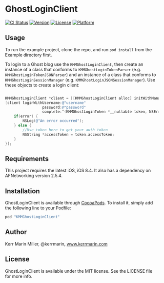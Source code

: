 # GhostLoginClient

[![CI Status](https://travis-ci.org/kerrmarin/KMMGhostLoginClient.svg?branch=master)](https://travis-ci.org/kerrmarin/GhostLoginClient)
[![Version](https://img.shields.io/cocoapods/v/GhostLoginClient.svg?style=flat)](http://cocoapods.org/pods/GhostLoginClient)
[![License](https://img.shields.io/cocoapods/l/GhostLoginClient.svg?style=flat)](http://cocoapods.org/pods/GhostLoginClient)
[![Platform](https://img.shields.io/cocoapods/p/GhostLoginClient.svg?style=flat)](http://cocoapods.org/pods/GhostLoginClient)

## Usage

To run the example project, clone the repo, and run `pod install` from the Example directory first.

To login to a Ghost blog use the `KMMGhostLoginClient`, then create an instance of a class that conforms to `KMMGhostLoginTokenParser` (e.g. `KMMGhostLoginTokenJSONParser`) and an instance of a class that conforms to `KMMGhostLoginSessionManager` (e.g. `KMMGhostLoginJSONSessionManager`). Use these objects to create a login client:

```objective-c

KMMGhostLoginClient *client = [[KMMGhostLoginClient alloc] initWithManager:manager parser:parser];
[client loginWithUsername:@"username"
                 password:@"password"
                 complete:^(KMMGhostLoginToken *__nullable token, NSError *__nullable error) {
    if(error) {
        NSLog(@"An error occurred");
    } else {
        //Use token here to get your auth token
        NSString *accessToken = token.accessToken;
    }
}];

```


## Requirements

This project requires the latest iOS, iOS 8.4. It also has a dependency on AFNetworking version 2.5.4.

## Installation

GhostLoginClient is available through [CocoaPods](http://cocoapods.org). To install
it, simply add the following line to your Podfile:

```ruby
pod "KMMGhostLoginClient"
```

## Author

Kerr Marin Miller, @kerrmarin, www.kerrmarin.com

## License

GhostLoginClient is available under the MIT license. See the LICENSE file for more info.
